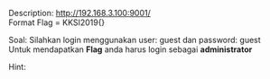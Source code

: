 Description:
http://192.168.3.100:9001/ <br />
Format Flag = KKSI2019{}

Soal: Silahkan login menggunakan user: guest dan password: guest<br />
Untuk mendapatkan <b>Flag</b> anda harus login sebagai <b>administrator</b>

Hint:
